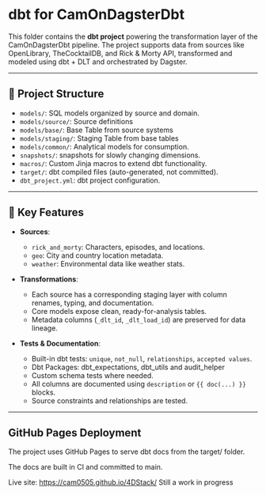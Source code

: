 
# dbt for CamOnDagsterDbt

This folder contains the **dbt project** powering the transformation layer of the CamOnDagsterDbt pipeline. The project supports data from sources like OpenLibrary, TheCocktailDB, and Rick & Morty API, transformed and modeled using dbt + DLT and orchestrated by Dagster.

---

## 🔧 Project Structure

- `models/`: SQL models organized by source and domain.
- `models/source/`: Source definitions
- `models/base/`: Base Table from source systems
- `models/staging/`: Staging Table from base tables
- `models/common/`: Analytical models for consumption.
- `snapshots/`: snapshots for slowly changing dimensions.
- `macros/`: Custom Jinja macros to extend dbt functionality.
- `target/`: dbt compiled files (auto-generated, not committed).
- `dbt_project.yml`: dbt project configuration.

---

## 🚀 Key Features

- **Sources**:
  - `rick_and_morty`: Characters, episodes, and locations.
  - `geo`: City and country location metadata.
  - `weather`: Environmental data like weather stats.

- **Transformations**:
  - Each source has a corresponding staging layer with column renames, typing, and documentation.
  - Core models expose clean, ready-for-analysis tables.
  - Metadata columns (`_dlt_id`, `_dlt_load_id`) are preserved for data lineage.

- **Tests & Documentation**:
  - Built-in dbt tests: `unique`, `not_null`, `relationships`, `accepted values`.
  - Dbt Packages: dbt_expectations, dbt_utils and audit_helper
  - Custom schema tests where needed.
  - All columns are documented using `description` or `{{ doc(...) }}` blocks.
  - Source constraints and relationships are tested.

---

## GitHub Pages Deployment
The project uses GitHub Pages to serve dbt docs from the target/ folder.

The docs are built in CI and committed to main.

Live site: https://cam0505.github.io/4DStack/
Still a work in progress

